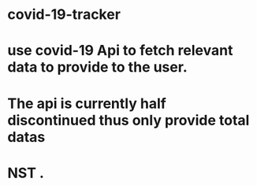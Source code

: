 # covid-19-tracker

# use covid-19 Api to fetch relevant data to provide to the user.
# The api is currently half discontinued thus only provide total datas  
# NST .
